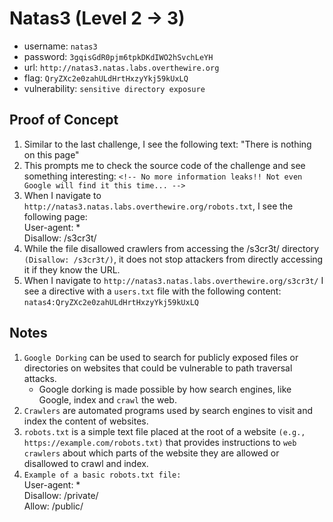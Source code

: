 # Natas3 (Level 2 -> 3)

  * username: `natas3`
  * password: `3gqisGdR0pjm6tpkDKdIWO2hSvchLeYH`
  * url: `http://natas3.natas.labs.overthewire.org`
  * flag: `QryZXc2e0zahULdHrtHxzyYkj59kUxLQ`
  * vulnerability: `sensitive directory exposure`

## Proof of Concept

1. Similar to the last challenge, I see the following text: "There is nothing on this page"
2. This prompts me to check the source code of the challenge and see something interesting: `<!-- No more information leaks!! Not even Google will find it this time... -->`
3. When I navigate to `http://natas3.natas.labs.overthewire.org/robots.txt`, I see the following page:  
User-agent: *  
Disallow: /s3cr3t/
4. While the file disallowed crawlers from accessing the /s3cr3t/ directory `(Disallow: /s3cr3t/)`, it does not stop attackers from directly accessing it if they know the URL.
5. When I navigate to `http://natas3.natas.labs.overthewire.org/s3cr3t/` I see a directive with a `users.txt` file with the following content: `natas4:QryZXc2e0zahULdHrtHxzyYkj59kUxLQ`

## Notes
1. `Google Dorking` can be used to search for publicly exposed files or directories on websites that could be vulnerable to path traversal attacks.  
   * Google dorking is made possible by how search engines, like Google, index and `crawl` the web.
2. `Crawlers` are automated programs used by search engines to visit and index the content of websites.
3. `robots.txt` is a simple text file placed at the root of a website `(e.g., https://example.com/robots.txt)` that provides instructions to `web crawlers` about which parts of the website they are allowed or disallowed to crawl and index.
4. `Example of a basic robots.txt file:`  
User-agent: *  
Disallow: /private/  
Allow: /public/

